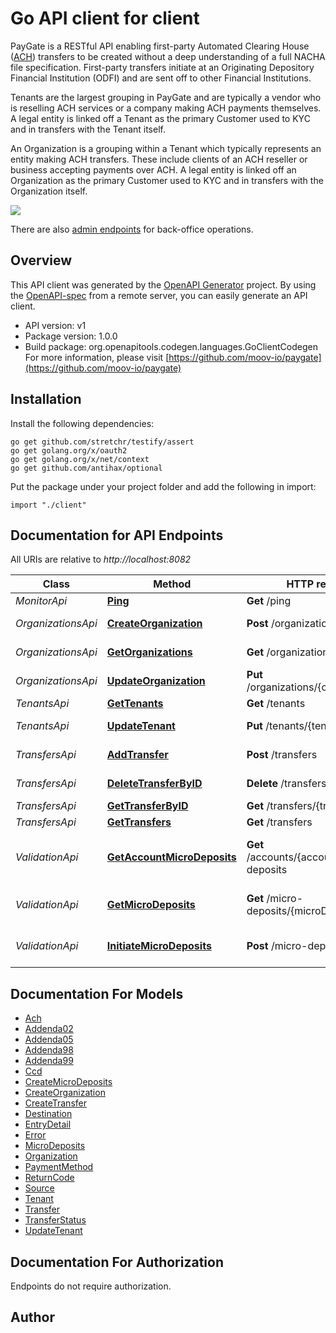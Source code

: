 # Go API client for client

PayGate is a RESTful API enabling first-party Automated Clearing House ([ACH](https://en.wikipedia.org/wiki/Automated_Clearing_House)) transfers to be created without a deep understanding of a full NACHA file specification. First-party transfers initiate at an Originating Depository Financial Institution (ODFI) and are sent off to other Financial Institutions.

Tenants are the largest grouping in PayGate and are typically a vendor who is reselling ACH services or a company making ACH payments themselves. A legal entity is linked off a Tenant as the primary Customer used to KYC and in transfers with the Tenant itself.

An Organization is a grouping within a Tenant which typically represents an entity making ACH transfers. These include clients of an ACH reseller or business accepting payments over ACH. A legal entity is linked off an Organization as the primary Customer used to KYC and in transfers with the Organization itself.

![](https://raw.githubusercontent.com/moov-io/paygate/master/docs/images/tenant-in-paygate.png)

There are also [admin endpoints](https://moov-io.github.io/paygate/admin/) for back-office operations.


## Overview
This API client was generated by the [OpenAPI Generator](https://openapi-generator.tech) project.  By using the [OpenAPI-spec](https://www.openapis.org/) from a remote server, you can easily generate an API client.

- API version: v1
- Package version: 1.0.0
- Build package: org.openapitools.codegen.languages.GoClientCodegen
For more information, please visit [https://github.com/moov-io/paygate](https://github.com/moov-io/paygate)

## Installation

Install the following dependencies:

```shell
go get github.com/stretchr/testify/assert
go get golang.org/x/oauth2
go get golang.org/x/net/context
go get github.com/antihax/optional
```

Put the package under your project folder and add the following in import:

```golang
import "./client"
```

## Documentation for API Endpoints

All URIs are relative to *http://localhost:8082*

Class | Method | HTTP request | Description
------------ | ------------- | ------------- | -------------
*MonitorApi* | [**Ping**](docs/MonitorApi.md#ping) | **Get** /ping | Ping PayGate
*OrganizationsApi* | [**CreateOrganization**](docs/OrganizationsApi.md#createorganization) | **Post** /organizations | Create Organization
*OrganizationsApi* | [**GetOrganizations**](docs/OrganizationsApi.md#getorganizations) | **Get** /organizations | Get Organizations
*OrganizationsApi* | [**UpdateOrganization**](docs/OrganizationsApi.md#updateorganization) | **Put** /organizations/{organizationID} | Update Organization
*TenantsApi* | [**GetTenants**](docs/TenantsApi.md#gettenants) | **Get** /tenants | Get Tenants
*TenantsApi* | [**UpdateTenant**](docs/TenantsApi.md#updatetenant) | **Put** /tenants/{tenantID} | Update Tenant
*TransfersApi* | [**AddTransfer**](docs/TransfersApi.md#addtransfer) | **Post** /transfers | Create Transfer
*TransfersApi* | [**DeleteTransferByID**](docs/TransfersApi.md#deletetransferbyid) | **Delete** /transfers/{transferID} | Delete Transfer
*TransfersApi* | [**GetTransferByID**](docs/TransfersApi.md#gettransferbyid) | **Get** /transfers/{transferID} | Get Transfer
*TransfersApi* | [**GetTransfers**](docs/TransfersApi.md#gettransfers) | **Get** /transfers | List Transfers
*ValidationApi* | [**GetAccountMicroDeposits**](docs/ValidationApi.md#getaccountmicrodeposits) | **Get** /accounts/{accountID}/micro-deposits | Get micro-deposits for a specified accountID
*ValidationApi* | [**GetMicroDeposits**](docs/ValidationApi.md#getmicrodeposits) | **Get** /micro-deposits/{microDepositID} | Get micro-deposit information
*ValidationApi* | [**InitiateMicroDeposits**](docs/ValidationApi.md#initiatemicrodeposits) | **Post** /micro-deposits | Initiate micro-deposits


## Documentation For Models

 - [Ach](docs/Ach.md)
 - [Addenda02](docs/Addenda02.md)
 - [Addenda05](docs/Addenda05.md)
 - [Addenda98](docs/Addenda98.md)
 - [Addenda99](docs/Addenda99.md)
 - [Ccd](docs/Ccd.md)
 - [CreateMicroDeposits](docs/CreateMicroDeposits.md)
 - [CreateOrganization](docs/CreateOrganization.md)
 - [CreateTransfer](docs/CreateTransfer.md)
 - [Destination](docs/Destination.md)
 - [EntryDetail](docs/EntryDetail.md)
 - [Error](docs/Error.md)
 - [MicroDeposits](docs/MicroDeposits.md)
 - [Organization](docs/Organization.md)
 - [PaymentMethod](docs/PaymentMethod.md)
 - [ReturnCode](docs/ReturnCode.md)
 - [Source](docs/Source.md)
 - [Tenant](docs/Tenant.md)
 - [Transfer](docs/Transfer.md)
 - [TransferStatus](docs/TransferStatus.md)
 - [UpdateTenant](docs/UpdateTenant.md)


## Documentation For Authorization

 Endpoints do not require authorization.



## Author



